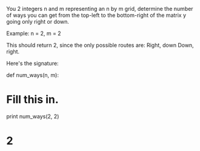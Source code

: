 You 2 integers n and m representing an n by m grid, determine the number of ways you can get from the top-left to the bottom-right of the matrix y going only right or down.

Example:
n = 2, m = 2

This should return 2, since the only possible routes are:
Right, down
Down, right.

Here's the signature:

def num_ways(n, m):
  # Fill this in.

print num_ways(2, 2)
# 2
